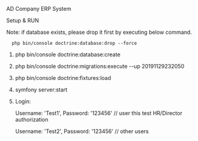 AD Company ERP System

Setup & RUN

Note: if database exists, please drop it first by executing below command.

      php bin/console doctrine:database:drop --force 
   
1) php bin/console doctrine:database:create

2) php bin/console doctrine:migrations:execute --up 20191129232050

3) php bin/console doctrine:fixtures:load

4) symfony server:start

5) Login: 

   Username: 'Test1', Password: '123456' // user this test HR/Director authorization

   Username: 'Test2', Password: '123456' // other users

